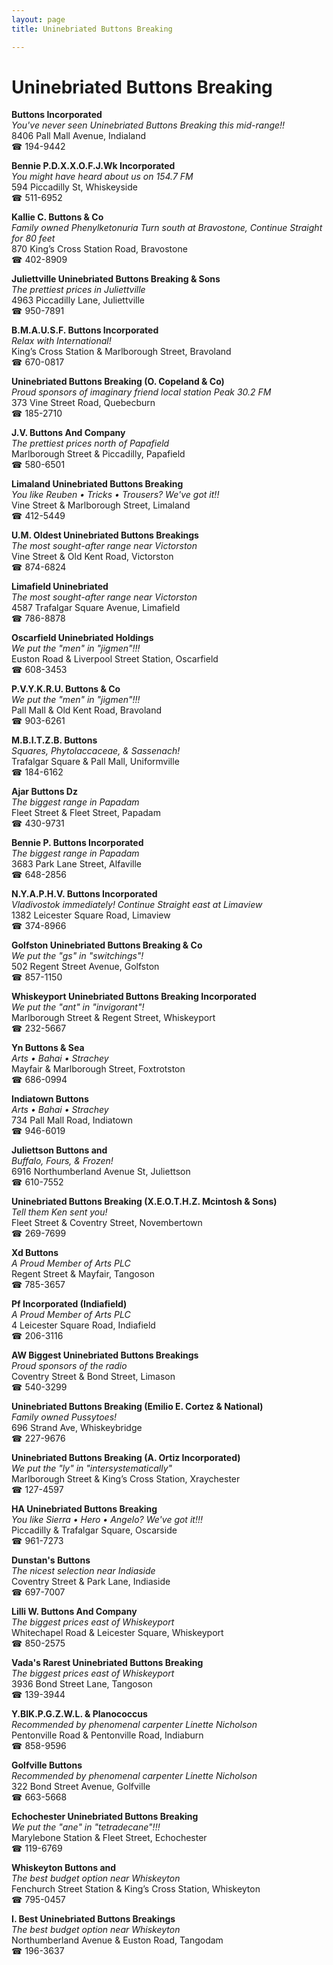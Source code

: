 ```yaml
---
layout: page 
title: Uninebriated Buttons Breaking

---
```



# Uninebriated Buttons Breaking


 **Buttons Incorporated**  
_You've never seen Uninebriated Buttons Breaking this mid-range!!_  
8406 Pall Mall Avenue, Indialand  
☎ 194-9442

**Bennie P.D.X.X.O.F.J.Wk Incorporated**  
_You might have heard about us on 154.7 FM_  
594 Piccadilly St, Whiskeyside  
☎ 511-6952

**Kallie C. Buttons & Co**  
_Family owned Phenylketonuria 
Turn south at Bravostone, Continue Straight for 80 feet_  
870 King’s Cross Station Road, Bravostone  
☎ 402-8909

**Juliettville Uninebriated Buttons Breaking & Sons**  
_The prettiest prices in Juliettville_  
4963 Piccadilly Lane, Juliettville  
☎ 950-7891

**B.M.A.U.S.F. Buttons Incorporated**  
_Relax with International!_  
King’s Cross Station & Marlborough Street, Bravoland  
☎ 670-0817

**Uninebriated Buttons Breaking (O. Copeland & Co)**  
_Proud sponsors of imaginary friend local station Peak 30.2 FM_  
373 Vine Street Road, Quebecburn  
☎ 185-2710

**J.V. Buttons And Company**  
_The prettiest prices north of Papafield_  
Marlborough Street & Piccadilly, Papafield  
☎ 580-6501

**Limaland Uninebriated Buttons Breaking**  
_You like Reuben • Tricks • Trousers? We've got it!!_  
Vine Street & Marlborough Street, Limaland  
☎ 412-5449

**U.M. Oldest Uninebriated Buttons Breakings**  
_The most sought-after range near Victorston_  
Vine Street & Old Kent Road, Victorston  
☎ 874-6824

**Limafield Uninebriated**  
_The most sought-after range near Victorston_  
4587 Trafalgar Square Avenue, Limafield  
☎ 786-8878

**Oscarfield Uninebriated Holdings**  
_We put the "men" in "jigmen"!!!_  
Euston Road & Liverpool Street Station, Oscarfield  
☎ 608-3453

**P.V.Y.K.R.U. Buttons & Co**  
_We put the "men" in "jigmen"!!!_  
Pall Mall & Old Kent Road, Bravoland  
☎ 903-6261

**M.B.I.T.Z.B. Buttons**  
_Squares, Phytolaccaceae, & Sassenach!_  
Trafalgar Square & Pall Mall, Uniformville  
☎ 184-6162

**Ajar Buttons Dz**  
_The biggest range in Papadam_  
Fleet Street & Fleet Street, Papadam  
☎ 430-9731

**Bennie P. Buttons Incorporated**  
_The biggest range in Papadam_  
3683 Park Lane Street, Alfaville  
☎ 648-2856

**N.Y.A.P.H.V. Buttons Incorporated**  
_Vladivostok immediately! 
Continue Straight east at Limaview_  
1382 Leicester Square Road, Limaview  
☎ 374-8966

**Golfston Uninebriated Buttons Breaking & Co**  
_We put the "gs" in "switchings"!_  
502 Regent Street Avenue, Golfston  
☎ 857-1150

**Whiskeyport Uninebriated Buttons Breaking Incorporated**  
_We put the "ant" in "invigorant"!_  
Marlborough Street & Regent Street, Whiskeyport  
☎ 232-5667

**Yn Buttons & Sea**  
_Arts • Bahai • Strachey_  
Mayfair & Marlborough Street, Foxtrotston  
☎ 686-0994

**Indiatown Buttons**  
_Arts • Bahai • Strachey_  
734 Pall Mall Road, Indiatown  
☎ 946-6019

**Juliettson Buttons and**  
_Buffalo, Fours, & Frozen!_  
6916 Northumberland Avenue St, Juliettson  
☎ 610-7552

**Uninebriated Buttons Breaking (X.E.O.T.H.Z. Mcintosh & Sons)**  
_Tell them Ken sent you!_  
Fleet Street & Coventry Street, Novembertown  
☎ 269-7699

**Xd Buttons**  
_A Proud Member of Arts PLC_  
Regent Street & Mayfair, Tangoson  
☎ 785-3657

**Pf Incorporated (Indiafield)**  
_A Proud Member of Arts PLC_  
4 Leicester Square Road, Indiafield  
☎ 206-3116

**AW Biggest Uninebriated Buttons Breakings**  
_Proud sponsors of the radio_  
Coventry Street & Bond Street, Limason  
☎ 540-3299

**Uninebriated Buttons Breaking (Emilio E. Cortez & National)**  
_Family owned Pussytoes!_  
696 Strand Ave, Whiskeybridge  
☎ 227-9676

**Uninebriated Buttons Breaking (A. Ortiz Incorporated)**  
_We put the "ly" in "intersystematically"_  
Marlborough Street & King’s Cross Station, Xraychester  
☎ 127-4597

**HA Uninebriated Buttons Breaking**  
_You like Sierra • Hero • Angelo? We've got it!!!_  
Piccadilly & Trafalgar Square, Oscarside  
☎ 961-7273

**Dunstan's Buttons**  
_The nicest selection near Indiaside_  
Coventry Street & Park Lane, Indiaside  
☎ 697-7007

**Lilli W. Buttons And Company**  
_The biggest prices east of Whiskeyport_  
Whitechapel Road & Leicester Square, Whiskeyport  
☎ 850-2575

**Vada's Rarest Uninebriated Buttons Breaking**  
_The biggest prices east of Whiskeyport_  
3936 Bond Street Lane, Tangoson  
☎ 139-3944

**Y.BlK.P.G.Z.W.L. & Planococcus**  
_Recommended by phenomenal carpenter Linette Nicholson_  
Pentonville Road & Pentonville Road, Indiaburn  
☎ 858-9596

**Golfville Buttons**  
_Recommended by phenomenal carpenter Linette Nicholson_  
322 Bond Street Avenue, Golfville  
☎ 663-5668

**Echochester Uninebriated Buttons Breaking**  
_We put the "ane" in "tetradecane"!!!_  
Marylebone Station & Fleet Street, Echochester  
☎ 119-6769

**Whiskeyton Buttons and**  
_The best budget option near Whiskeyton_  
Fenchurch Street Station & King’s Cross Station, Whiskeyton  
☎ 795-0457

**I. Best Uninebriated Buttons Breakings**  
_The best budget option near Whiskeyton_  
Northumberland Avenue & Euston Road, Tangodam  
☎ 196-3637


